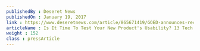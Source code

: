 ```yaml
---
publishedBy : Deseret News
publishedOn : January 19, 2017
link : https://www.deseretnews.com/article/865671419/GOED-announces-recipients-of-2017-tech-commercialization-grants.html
articleName : Is It Time To Test Your New Product's Usability? 13 Tech Experts Weigh In
weight : 152 
class : pressArticle
---
```

